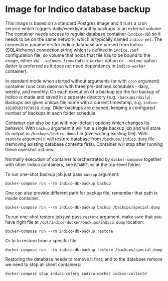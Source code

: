 Image for Indico database backup
================================

This image is based on a standard Postgres image and it runs a cron service
which triggers daily/weekly/monthly backups to an external volume. The
container needs access to regular database container (`indico-db`) so it needs
to be on the same network, which is typically named `indico-net`. The
connection parameters for Indico database are parsed from Indico (SQLAlchemy)
connection string which is defined in `indico.conf` configuration file, so
volume that holds that file has to be bound to the image, either via
`--volumes-from=indico-worker` option or `--volume` option (latter is
preferred as it does not need dependency in `indico-worker` container).

In standard mode when started without arguments (or with `cron` argument)
container runs cron daemon with three pre-defined schedules - daily, weekly,
and monthly. On each execution of a backup job the full backup of Indico is
made and saved in a separate directory (e.g. `/backups/daily`). Backups are
given unique file name with a current timestamp, e.g.
`indico-20190603T074619.dump`. Older backups are cleaned, keeping a configured
number of backups in each folder schedule.

Container can also be run with non-default options which changes its behavior.
With `backup` argument it will run a single backup job and will store its
output in `/backups/indico.dump` file (overwriting existing file). With
`restore` argument it will restore database from `/backups/indico.dump`
file (removing existing database contents first). Container will stop after
running these one-shot actions.

Normally execution of container is orchestrated by `docker-compose` together
with other Indico containers, see `README.md` at the top-level folder.

To run one-shot backup job just pass `backup` argument:

    docker-compose run --rm indico-db-backup backup

One can also provide different path for backup file, remember that path is
inside container:

    docker-compose run --rm indico-db-backup backup /backups/special.dump

To run one-shot restore job just pass `restore` argument, make sure that you
have right file at `/opt/indico-docker/backups/indico.dump` location:

    docker-compose run --rm indico-db-backup restore

Or to to restore from a specific file:

    docker-compose run --rm indico-db-backup restore /backups/special.dump

Restoring the database needs to remove it first, and to the database remove we
need to stop all client containers:

    docker-compose stop indico-celery indico-worker indico-collectd
